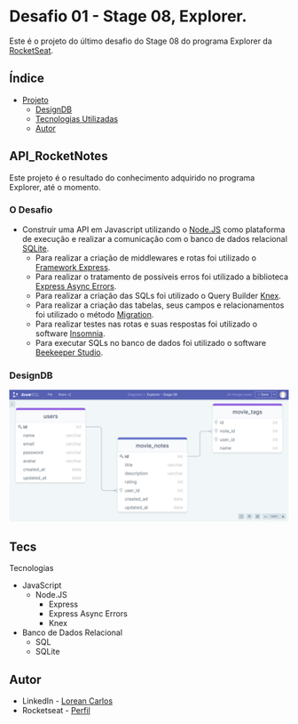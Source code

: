 # Desafio 01 - Stage 08, Explorer.

Este é o projeto do último desafio do Stage 08 do programa Explorer da [RocketSeat](https://rocketseat.com.br/).

## Índice

- [Projeto](#API_RocketNotes)
  - [DesignDB](#DesignDB)
  - [Tecnologias Utilizadas](#tecs)
  - [Autor](#autor)

## API_RocketNotes

Este projeto é o resultado do conhecimento adquirido no programa Explorer, até o momento.  


### O Desafio

- Construir uma API em Javascript utilizando o [Node.JS](https://nodejs.org/pt-br/) como plataforma de execução e realizar a comunicação com o banco de dados relacional [SQLite](https://www.sqlite.org/index.html).
    - Para realizar a criação de middlewares e rotas foi utilizado o [Framework Express](http://expressjs.com/pt-br/).
    - Para realizar o tratamento de possíveis erros foi utilizado a biblioteca [Express Async Errors](https://www.npmjs.com/package/express-async-errors).
    - Para realizar a criação das SQLs foi utilizado o Query Builder [Knex](http://knexjs.org/).
    - Para realizar a criação das tabelas, seus campos e relacionamentos foi utilizado o método [Migration](https://knexjs.org/guide/migrations.html).
    - Para realizar testes nas rotas e suas respostas foi utilizado o software [Insomnia](https://insomnia.rest/).
    - Para executar SQLs no banco de dados foi utilizado o software [Beekeeper Studio](https://www.beekeeperstudio.io/).

### DesignDB

![](./src/img/DesignDB.png)

## Tecs

Tecnologias

- JavaScript
    - Node.JS
        - Express
        - Express Async Errors
        - Knex
- Banco de Dados Relacional
    - SQL
    - SQLite


## Autor

- LinkedIn - [Lorean Carlos](https://www.linkedin.com/in/loreancarlos/)
- Rocketseat - [Perfil](https://app.rocketseat.com.br/me/loreancarlos)
